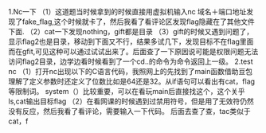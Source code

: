 1.Nc一下
（1）这道题当时候拿到的时候直接用虚拟机输入nc 域名＋端口地址发现了fake_flag,这个时候就卡了，然后我看了看评论区发现flag隐藏在了其他文件下面.
（2）cat一下发现nothing，gift都是目录 
 （3）gift的时候又遇到问题了，显示flag2也是目录，移动到下面又不行，结果多试几下，发现目标不在flag里面而在gfit,可见这种可以通过试试出来了。后面查了一下原因说可能是权限问题无法访问flag2目录，边学边看时候看到了一个cd..的命令为命令返回上一级。
2.test nc
（1）打开nc出现以下的C语言代码，我照网上的先找到了main函数借助豆包理解了定义参数时还定义了位数比如是64还是32。从if语句可以看出有cat，flag等限制词。
system（）比较重要，可以在看玩main后直接找这个，这个关乎ls,cat输出目标flag 
（2）在看网课的时候遇到过禁用符号，但是用了无效符仍然没有反应，然后我看了看评论，需要输入一下代码。
后面去查了查，tac类似于cat，f 
